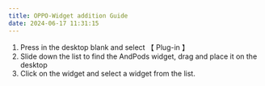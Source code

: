 ```yaml
---
title: OPPO-Widget addition Guide
date: 2024-06-17 11:31:15
---
```

1. Press in the desktop blank and select 【 Plug-in 】
2. Slide down the list to find the AndPods widget, drag and place it on the desktop
3. Click on the widget and select a widget from the list.
